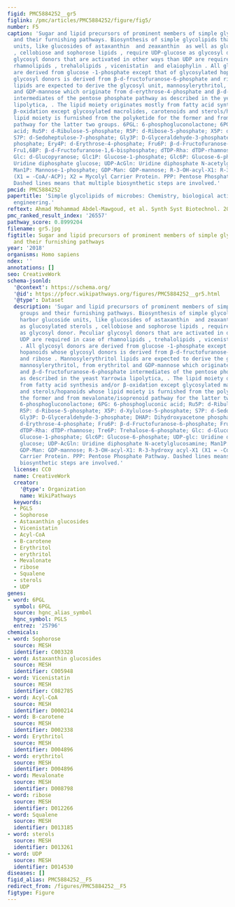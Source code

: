 ```yaml
---
figid: PMC5884252__gr5
figlink: /pmc/articles/PMC5884252/figure/fig5/
number: F5
caption: 'Sugar and lipid precursors of prominent members of simple glycolipid groups
  and their furnishing pathways. Biosynthesis of simple glycolipids that harbor glucoside
  units, like glucosides of astaxanthin  and zeaxanthin  as well as glucosylated sterols
  , cellobiose and sophorose lipids , require UDP-glucose as glycosyl donor. Peculiar
  glycosyl donors that are activated in other ways than UDP are required in case of
  rhamnolipids , trehalolipids , vicenistatin  and elaiophylin . All glycosyl donors
  are derived from glucose -1-phosphate except that of glycosylated hopanoids whose
  glycosyl donors is derived from β-d-fructofuranose-6-phosphate and ribose . Mannosylerythritol
  lipids are expected to derive the glycosyl unit, mannosylerythritol, from erythritol
  and GDP-mannose which originate from d-erythrose-4-phosphate and β-d-fructofuranose-6-phosphate
  intermediates of the pentose phosphate pathway as described in the yeast Yarrowia
  lipolytica, . The lipid moiety originates mostly from fatty acid synthesis and/or
  β-oxidation except glycosylated macrolides, carotenoids and sterols/hopanoids whose
  lipid moiety is furnished from the polyketide for the former and from mevalonate/isoprenoid
  pathway for the latter two groups. 6PGL: 6-phosphogluconolactone; 6PG: 6-phosphogluconic
  acid; Ru5P: d-Ribulose-5-phosphate; R5P: d-Ribose-5-phosphate; X5P: d-Xylulose-5-phosphate;
  S7P: d-Sedoheptulose-7-phosphate; Gly3P: D-Glyceraldehyde-3-phosphate; DHAP: Dihydroxyacetone
  phosphate; Ery4P: d-Erythrose-4-phosphate; Fru6P: β-d-Fructofuranose-6-phosphate;
  Fru1,6BP: β-d-Fructofuranose-1,6-bisphosphate; dTDP-Rha: dTDP-rhamnose; Tre6P: Trehalose-6-phosphate;
  Glc: d-Glucopyranose; Glc1P: Glucose-1-phosphate; Glc6P: Glucose-6-phosphate; UDP-glc:
  Uridine diphosphate glucose; UDP-AcGln: Uridine diphosphate N-acetylglucosamine;
  Man1P: Mannose-1-phosphate; GDP-Man: GDP-mannose; R-3-OH-acyl-X1: R-3-hydroxy acyl-X1
  (X1 = -CoA/-ACP); X2 = Mycolyl Carrier Protein. PPP: Pentose Phosphate Pathway.
  Dashed lines means that multiple biosynthetic steps are involved.'
pmcid: PMC5884252
papertitle: 'Simple glycolipids of microbes: Chemistry, biological activity and metabolic
  engineering.'
reftext: Ahmad Mohammad Abdel-Mawgoud, et al. Synth Syst Biotechnol. 2018 Mar;3(1):3-19.
pmc_ranked_result_index: '26557'
pathway_score: 0.8999204
filename: gr5.jpg
figtitle: Sugar and lipid precursors of prominent members of simple glycolipid groups
  and their furnishing pathways
year: '2018'
organisms: Homo sapiens
ndex: ''
annotations: []
seo: CreativeWork
schema-jsonld:
  '@context': https://schema.org/
  '@id': https://pfocr.wikipathways.org/figures/PMC5884252__gr5.html
  '@type': Dataset
  description: 'Sugar and lipid precursors of prominent members of simple glycolipid
    groups and their furnishing pathways. Biosynthesis of simple glycolipids that
    harbor glucoside units, like glucosides of astaxanthin  and zeaxanthin  as well
    as glucosylated sterols , cellobiose and sophorose lipids , require UDP-glucose
    as glycosyl donor. Peculiar glycosyl donors that are activated in other ways than
    UDP are required in case of rhamnolipids , trehalolipids , vicenistatin  and elaiophylin
    . All glycosyl donors are derived from glucose -1-phosphate except that of glycosylated
    hopanoids whose glycosyl donors is derived from β-d-fructofuranose-6-phosphate
    and ribose . Mannosylerythritol lipids are expected to derive the glycosyl unit,
    mannosylerythritol, from erythritol and GDP-mannose which originate from d-erythrose-4-phosphate
    and β-d-fructofuranose-6-phosphate intermediates of the pentose phosphate pathway
    as described in the yeast Yarrowia lipolytica, . The lipid moiety originates mostly
    from fatty acid synthesis and/or β-oxidation except glycosylated macrolides, carotenoids
    and sterols/hopanoids whose lipid moiety is furnished from the polyketide for
    the former and from mevalonate/isoprenoid pathway for the latter two groups. 6PGL:
    6-phosphogluconolactone; 6PG: 6-phosphogluconic acid; Ru5P: d-Ribulose-5-phosphate;
    R5P: d-Ribose-5-phosphate; X5P: d-Xylulose-5-phosphate; S7P: d-Sedoheptulose-7-phosphate;
    Gly3P: D-Glyceraldehyde-3-phosphate; DHAP: Dihydroxyacetone phosphate; Ery4P:
    d-Erythrose-4-phosphate; Fru6P: β-d-Fructofuranose-6-phosphate; Fru1,6BP: β-d-Fructofuranose-1,6-bisphosphate;
    dTDP-Rha: dTDP-rhamnose; Tre6P: Trehalose-6-phosphate; Glc: d-Glucopyranose; Glc1P:
    Glucose-1-phosphate; Glc6P: Glucose-6-phosphate; UDP-glc: Uridine diphosphate
    glucose; UDP-AcGln: Uridine diphosphate N-acetylglucosamine; Man1P: Mannose-1-phosphate;
    GDP-Man: GDP-mannose; R-3-OH-acyl-X1: R-3-hydroxy acyl-X1 (X1 = -CoA/-ACP); X2 = Mycolyl
    Carrier Protein. PPP: Pentose Phosphate Pathway. Dashed lines means that multiple
    biosynthetic steps are involved.'
  license: CC0
  name: CreativeWork
  creator:
    '@type': Organization
    name: WikiPathways
  keywords:
  - PGLS
  - Sophorose
  - Astaxanthin glucosides
  - Vicenistatin
  - Acyl-CoA
  - B-carotene
  - Erythritol
  - erythritol
  - Mevalonate
  - ribose
  - Squalene
  - sterols
  - UDP
genes:
- word: 6PGL
  symbol: 6PGL
  source: hgnc_alias_symbol
  hgnc_symbol: PGLS
  entrez: '25796'
chemicals:
- word: Sophorose
  source: MESH
  identifier: C003328
- word: Astaxanthin glucosides
  source: MESH
  identifier: C005948
- word: Vicenistatin
  source: MESH
  identifier: C082785
- word: Acyl-CoA
  source: MESH
  identifier: D000214
- word: B-carotene
  source: MESH
  identifier: D002338
- word: Erythritol
  source: MESH
  identifier: D004896
- word: erythritol
  source: MESH
  identifier: D004896
- word: Mevalonate
  source: MESH
  identifier: D008798
- word: ribose
  source: MESH
  identifier: D012266
- word: Squalene
  source: MESH
  identifier: D013185
- word: sterols
  source: MESH
  identifier: D013261
- word: UDP
  source: MESH
  identifier: D014530
diseases: []
figid_alias: PMC5884252__F5
redirect_from: /figures/PMC5884252__F5
figtype: Figure
---
```

